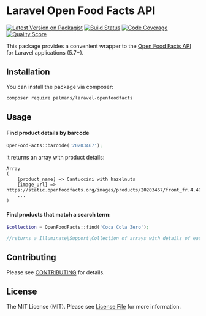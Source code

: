 # Laravel Open Food Facts API

[![Latest Version on Packagist](https://img.shields.io/packagist/v/palmans/laravel-openfoodfacts.svg?style=flat-square)](https://packagist.org/packages/palmans/laravel-openfoodfacts)
[![Build Status](https://img.shields.io/travis/palmans/laravel-openfoodfacts/master.svg?style=flat-square)](https://travis-ci.org/palmans/laravel-openfoodfacts)
[![Code Coverage](https://scrutinizer-ci.com/g/palmans/laravel-openfoodfacts/badges/coverage.png?b=master)](https://scrutinizer-ci.com/g/palmans/laravel-openfoodfacts/?branch=master)
[![Quality Score](https://img.shields.io/scrutinizer/g/palmans/laravel-openfoodfacts.svg?style=flat-square)](https://scrutinizer-ci.com/g/palmans/laravel-openfoodfacts)

This package provides a convenient wrapper to the [Open Food Facts API](https://en.wiki.openfoodfacts.org/API) for Laravel applications (5.7+).

## Installation

You can install the package via composer:

```bash
composer require palmans/laravel-openfoodfacts
```

## Usage

#### Find product details by barcode
``` php
OpenFoodFacts::barcode('20203467');
```
it returns an array with product details:
```
Array
(
    [product_name] => Cantuccini with hazelnuts
    [image_url] => https://static.openfoodfacts.org/images/products/20203467/front_fr.4.400.jpg
    ...    
)    
```

#### Find products that match a search term:
``` php
$collection = OpenFoodFacts::find('Coca Cola Zero');

//returns a Illuminate\Support\Collection of arrays with details of each product found
```


## Contributing

Please see [CONTRIBUTING](CONTRIBUTING.md) for details.

## License

The MIT License (MIT). Please see [License File](LICENSE.md) for more information.